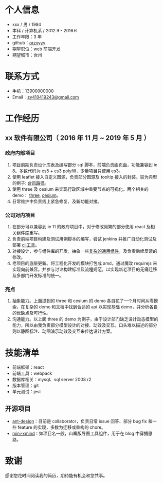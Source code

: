 <h1 id="个人信息">个人信息</h1>
<ul>
<li>xxx / 男 / 1994</li>
<li>本科 / 计算机系 / 2012.9 - 2016.6</li>
<li>工作年限：3 年</li>
<li>github：<a href="https://github.com/orzyyyy">orzyyyy</a></li>
<li>期望职位：web 前端开发</li>
<li>期望城市：台州</li>
</ul>
<h1 id="联系方式">联系方式</h1>
<ul>
<li>手机：13900000000</li>
<li>Email：<a href="mailto:&#x7a;&#121;&#52;&#x31;&#48;&#x34;&#49;&#x39;&#x32;&#x34;&#x33;&#64;&#103;&#x6d;&#97;&#105;&#108;&#x2e;&#x63;&#111;&#109;">&#x7a;&#121;&#52;&#x31;&#48;&#x34;&#49;&#x39;&#x32;&#x34;&#x33;&#64;&#103;&#x6d;&#97;&#105;&#108;&#x2e;&#x63;&#111;&#109;</a></li>
</ul>
<h1 id="工作经历">工作经历</h1>
<h2 id="xx-软件有限公司（-2016-年-11-月--2019-年-5-月-）">xx 软件有限公司（ 2016 年 11 月 ~ 2019 年 5 月 ）</h2>
<h3 id="政府内部项目">政府内部项目</h3>
<ol>
<li>项目前期负责设计库表及编写部分 sql 脚本，前端负责画页面，功能兼容到 ie 8。多数代码为 es5 + es3 polyfill，少量项目只使用 es3。</li>
<li>使用 leaflet 接入自定义图源，负责部分图源及 tooltip 接入的封装。较为典型的例子: <a href="http://typhoon.zjwater.gov.cn/default.aspx">台风路径</a>。</li>
<li>使用 three 及 cesium 来实现行政区域中重要节点的可视化。两个相关的 demo： <a href="https://github.com/breathing-is-fun/three-kit#%E6%95%88%E6%9E%9C%E5%9B%BE">three</a>, <a href="https://github.com/breathing-is-fun/chika-cesium#screenshots">cesium</a>。</li>
<li>日常维护中负责线上紧急修复，及新功能对接。</li>
</ol>
<h3 id="公司对内项目">公司对内项目</h3>
<ol>
<li>在部分可以兼容到 ie 11 的政府项目中，对于修改频繁的部分使用 react 及相关组件库重写。</li>
<li>负责前端项目构建及测试用例脚本的编写，尝试 jenkins 并推广自动化测试及部署 <a href="https://github.com/orzyyyy/nino-cli">cli工具</a>。</li>
<li>对接设计，参与组件库的开发，抽象一些<a href="https://github.com/breathing-is-fun/chika-component/tree/master/src/component/Container">复杂的通用组件</a>，及负责后续反馈的修改。</li>
<li>老项目的底层更新。将工程化开发的模块打包成 amd，通过魔改 requirejs 来实现向前兼容，并参与讨论构建标准及流程规范，以实现新老项目的无痛迁移及多部门开发标准的统一。</li>
</ol>
<h3 id="亮点">亮点</h3>
<ol>
<li>抽象能力。上面提到的 three 和 cesium 的 demo 各自花了一个月时间从零摸索，在复杂的 demo 和文档中找到合适的 api 以实现基础 demo，并分析各自的优缺点及可行性。</li>
<li>沟通能力。以上面 three 的 demo 为例子，由于设计部门缺乏设计动态模型的能力，所以由我负责部分模型设计的对接、动效及交互。口头难以描述的部分则以静图标注、动图演示动效及交互来传达设计方案。</li>
</ol>
<h1 id="技能清单">技能清单</h1>
<ul>
<li>前端框架：react</li>
<li>前端工具：webpack</li>
<li>数据库相关：mysql、sql server 2008 r2</li>
<li>版本管理：git</li>
<li>单元测试：jest</li>
</ul>
<h2 id="开源项目">开源项目</h2>
<ul>
<li><a href="https://github.com/ant-design/ant-design">ant-design</a>：目前是 collaborator，负责日常 issue 回答、部分 bug fix 和一些 feature 的实现，多数为迁移或重构的 chore。</li>
<li><a href="https://github.com/orzyyyy/mini-xmind">mini-xmind</a>：如项目名一般，山寨版导图工具组件，用于在 blog 中穿插思路。</li>
</ul>
<h1 id="致谢">致谢</h1>
<p>感谢您花时间阅读我的简历，期待能有机会和您共事。</p>
